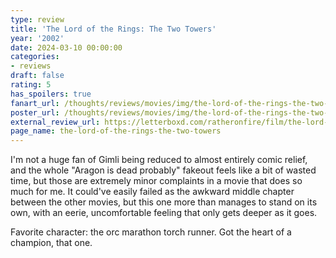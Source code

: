 ```yaml
---
type: review
title: 'The Lord of the Rings: The Two Towers'
year: '2002'
date: 2024-03-10 00:00:00
categories:
- reviews
draft: false
rating: 5
has_spoilers: true
fanart_url: /thoughts/reviews/movies/img/the-lord-of-the-rings-the-two-towers_fanart.png
poster_url: /thoughts/reviews/movies/img/the-lord-of-the-rings-the-two-towers_poster.png
external_review_url: https://letterboxd.com/ratheronfire/film/the-lord-of-the-rings-the-two-towers/
page_name: the-lord-of-the-rings-the-two-towers
---
```


I'm not a huge fan of Gimli being reduced to almost entirely comic relief, and the whole "Aragon is dead probably" fakeout feels like a bit of wasted time, but those are extremely minor complaints in a movie that does so much for me. It could've easily failed as the awkward middle chapter between the other movies, but this one more than manages to stand on its own, with an eerie, uncomfortable feeling that only gets deeper as it goes.

Favorite character: the orc marathon torch runner. Got the heart of a champion, that one.

